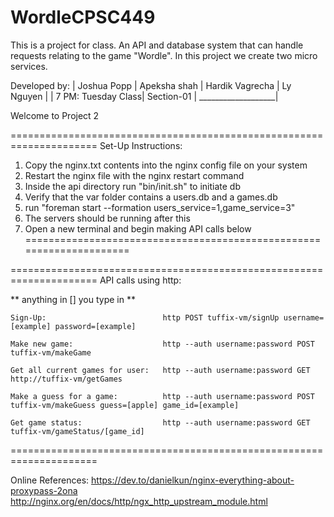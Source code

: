 # WordleCPSC449
This is a project for class. An API and database system that can handle requests relating to the game "Wordle".
In this project we create two micro services.

Developed by:      |
Joshua Popp        |
Apeksha shah       |
Hardik Vagrecha    |
Ly Nguyen          |
                   |
7 PM: Tuesday Class|
Section-01         |
___________________|




Welcome to Project 2

=====================================================================
Set-Up Instructions:
1) Copy the nginx.txt contents into the nginx config file on your system
2) Restart the nginx file with the nginx restart command
3) Inside the api directory run "bin/init.sh" to initiate db
4) Verify that the var folder contains a users.db and a games.db
5) run "foreman start --formation users_service=1,game_service=3"
6) The servers should be running after this
7) Open a new terminal and begin making API calls below
=====================================================================


=====================================================================
API calls using http:

** anything in [] you type in **


	Sign-Up:                          http POST tuffix-vm/signUp username=[example] password=[example]

	Make new game:                    http --auth username:password POST tuffix-vm/makeGame

	Get all current games for user:   http --auth username:password GET  http://tuffix-vm/getGames

	Make a guess for a game:          http --auth username:password POST tuffix-vm/makeGuess guess=[apple] game_id=[example]

	Get game status:                  http --auth username:password GET tuffix-vm/gameStatus/[game_id]

=====================================================================

Online References:
https://dev.to/danielkun/nginx-everything-about-proxypass-2ona
http://nginx.org/en/docs/http/ngx_http_upstream_module.html
